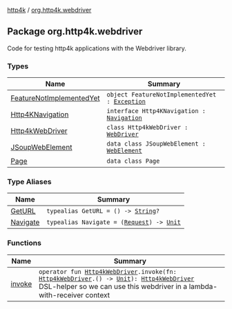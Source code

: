 [http4k](../index.md) / [org.http4k.webdriver](./index.md)

## Package org.http4k.webdriver

Code for testing http4k applications with the Webdriver library.

### Types

| Name | Summary |
|---|---|
| [FeatureNotImplementedYet](-feature-not-implemented-yet.md) | `object FeatureNotImplementedYet : `[`Exception`](https://kotlinlang.org/api/latest/jvm/stdlib/kotlin/-exception/index.html) |
| [Http4KNavigation](-http4-k-navigation/index.md) | `interface Http4KNavigation : `[`Navigation`](https://seleniumhq.github.io/selenium/docs/api/java/org/openqa/selenium/WebDriver/Navigation.html) |
| [Http4kWebDriver](-http4k-web-driver/index.md) | `class Http4kWebDriver : `[`WebDriver`](https://seleniumhq.github.io/selenium/docs/api/java/org/openqa/selenium/WebDriver.html) |
| [JSoupWebElement](-j-soup-web-element/index.md) | `data class JSoupWebElement : `[`WebElement`](https://seleniumhq.github.io/selenium/docs/api/java/org/openqa/selenium/WebElement.html) |
| [Page](-page/index.md) | `data class Page` |

### Type Aliases

| Name | Summary |
|---|---|
| [GetURL](-get-u-r-l.md) | `typealias GetURL = () -> `[`String`](https://kotlinlang.org/api/latest/jvm/stdlib/kotlin/-string/index.html)`?` |
| [Navigate](-navigate.md) | `typealias Navigate = (`[`Request`](../org.http4k.core/-request/index.md)`) -> `[`Unit`](https://kotlinlang.org/api/latest/jvm/stdlib/kotlin/-unit/index.html) |

### Functions

| Name | Summary |
|---|---|
| [invoke](invoke.md) | `operator fun `[`Http4kWebDriver`](-http4k-web-driver/index.md)`.invoke(fn: `[`Http4kWebDriver`](-http4k-web-driver/index.md)`.() -> `[`Unit`](https://kotlinlang.org/api/latest/jvm/stdlib/kotlin/-unit/index.html)`): `[`Http4kWebDriver`](-http4k-web-driver/index.md)<br>DSL-helper so we can use this webdriver in a lambda-with-receiver context |
